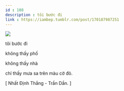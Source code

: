 ```yaml
---
id : 108
description : tôi bước đi
link : https://iambep.tumblr.com/post/170187987251
---
```


![](https://64.media.tumblr.com/4d08871508cab5f265a75a8b2579b518/tumblr_p37xwx4Vy61u3a9rjo1_1280.jpg)

tôi bước đi

không thấy phố

không thấy nhà

chỉ thấy mưa sa trên màu cờ đỏ.

[ Nhất Định Thắng - Trần Dần. ]